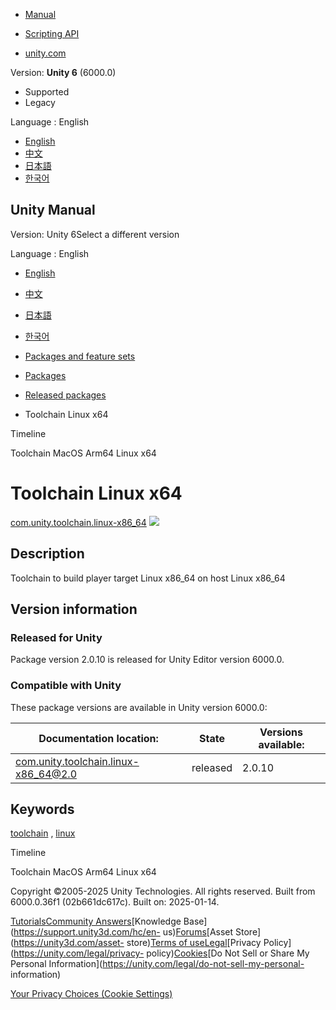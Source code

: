[](https://docs.unity3d.com)

  * [Manual](../Manual/index.html)
  * [Scripting API](../ScriptReference/index.html)

  * [unity.com](https://unity.com/)

Version: **Unity 6** (6000.0)

  * Supported
  * Legacy

Language : English

  * [English](/Manual/com.unity.toolchain.linux-x86_64.html)
  * [中文](/cn/current/Manual/com.unity.toolchain.linux-x86_64.html)
  * [日本語](/ja/current/Manual/com.unity.toolchain.linux-x86_64.html)
  * [한국어](/kr/current/Manual/com.unity.toolchain.linux-x86_64.html)

[](https://docs.unity3d.com)

## Unity Manual

Version: Unity 6Select a different version

Language : English

  * [English](/Manual/com.unity.toolchain.linux-x86_64.html)
  * [中文](/cn/current/Manual/com.unity.toolchain.linux-x86_64.html)
  * [日本語](/ja/current/Manual/com.unity.toolchain.linux-x86_64.html)
  * [한국어](/kr/current/Manual/com.unity.toolchain.linux-x86_64.html)

  * [Packages and feature sets](PackagesList.html)
  * [Packages](Packages-all.html)
  * [Released packages](pack-safe.html)
  * Toolchain Linux x64 

[](com.unity.timeline.html)

Timeline

[](com.unity.toolchain.macos-arm64-linux-x86_64.html)

Toolchain MacOS Arm64 Linux x64

# Toolchain Linux x64

[com.unity.toolchain.linux-x86_64](https://docs.unity3d.com/Packages/com.unity.toolchain.linux-x86_64@2.0/manual/index.html)
![](../uploads/Main/iconRel.png)

## Description

Toolchain to build player target Linux x86_64 on host Linux x86_64

## Version information

### Released for Unity

Package version 2.0.10 is released for Unity Editor version 6000.0.

### Compatible with Unity

These package versions are available in Unity version 6000.0:

**Documentation location:** | **State** | **Versions available:**  
---|---|---  
[com.unity.toolchain.linux-x86_64@2.0](https://docs.unity3d.com/Packages/com.unity.toolchain.linux-x86_64@2.0/manual/index.html) | released | 2.0.10  
  
## Keywords

[toolchain](pack-keys.html#toolchain) , [linux](pack-keys.html#linux)

[](com.unity.timeline.html)

Timeline

[](com.unity.toolchain.macos-arm64-linux-x86_64.html)

Toolchain MacOS Arm64 Linux x64

Copyright ©2005-2025 Unity Technologies. All rights reserved. Built from
6000.0.36f1 (02b661dc617c). Built on: 2025-01-14.

[Tutorials](https://learn.unity.com/)[Community
Answers](https://answers.unity3d.com)[Knowledge
Base](https://support.unity3d.com/hc/en-
us)[Forums](https://forum.unity3d.com)[Asset Store](https://unity3d.com/asset-
store)[Terms of
use](https://docs.unity3d.com/Manual/TermsOfUse.html)[Legal](https://unity.com/legal)[Privacy
Policy](https://unity.com/legal/privacy-
policy)[Cookies](https://unity.com/legal/cookie-policy)[Do Not Sell or Share
My Personal Information](https://unity.com/legal/do-not-sell-my-personal-
information)

[Your Privacy Choices (Cookie Settings)](javascript:void\(0\);)

